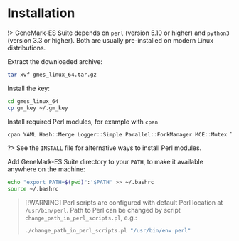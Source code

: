 # Installation

!> GeneMark-ES Suite depends on `perl` (version 5.10 or higher) and `python3` (version 3.3 or higher). Both are usually pre-installed on modern Linux distributions.

Extract the downloaded archive:

```bash
tar xvf gmes_linux_64.tar.gz
```

Install the key:

```bash
cd gmes_linux_64
cp gm_key ~/.gm_key
```

Install required Perl modules, for example with `cpan`

```bash
cpan YAML Hash::Merge Logger::Simple Parallel::ForkManager MCE::Mutex Thread::Queue threads
```

?> See the `INSTALL` file for alternative ways to install Perl modules.

Add GeneMark-ES Suite directory to your `PATH`, to make it available anywhere on the machine:

```bash
echo "export PATH=$(pwd)":'$PATH' >> ~/.bashrc
source ~/.bashrc 
```

> [!WARNING] Perl scripts are configured with default Perl location at `/usr/bin/perl`. Path to Perl can be changed by script `change_path_in_perl_scripts.pl`, e.g.:
> ```bash
> ./change_path_in_perl_scripts.pl "/usr/bin/env perl"
> ```

